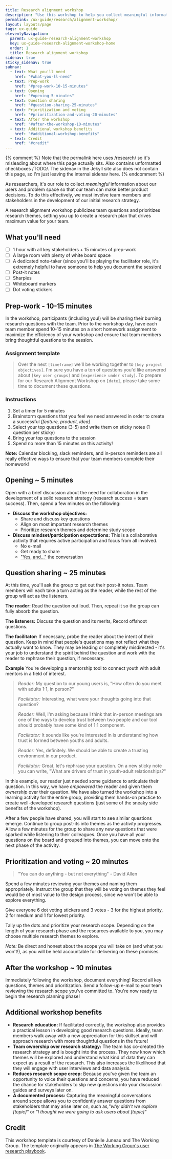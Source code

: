 ```yaml
---
title: Research alignment workshop
description: "Use this workshop to help you collect meaningful information about your users and problem space so that we can make better product decisions together."
permalink: /ux-guide/research/alignment-workshop/
layout: layouts/page
tags: ux-guide
eleventyNavigation: 
  parent: ux-guide-research-alignment-workshop
  key: ux-guide-research-alignment-workshop-home
  order: 1
  title: Research alignment workshop
sidenav: true
sticky_sidenav: true
subnav:
  - text: What you'll need
    href: "#what-you-ll-need"
  - text: Prep-work
    href: "#prep-work-10-15-minutes"
  - text: Opening
    href: "#opening-5-minutes"
  - text: Question sharing
    href: "#question-sharing-25-minutes"
  - text: Prioritization and voting
    href: "#prioritization-and-voting-20-minutes"
  - text: After the workshop
    href: "#after-the-workshop-10-minutes"
  - text: Additional workshop benefits
    href: "#additional-workshop-benefits"
  - text: Credit
    href: "#credit"
---
```

{% comment %}
Note that the permalink here uses /research/ so it's misleading about where this page actually sits. Also contains unformatted checkboxes /TODO/. The sidenav in the Jekyll site also does not contain this page, so I'm just leaving the internal sidenav here.
{% endcomment %}

As researchers, it's our role to collect *meaningful* information about our users and problem space so that our team can make better product decisions. To do this effectively, we must involve team members and stakeholders in the development of our initial research strategy.

A research alignment workshop publicizes team questions and prioritizes research themes, setting you up to create a research plan that drives maximum value for your team.

## What you'll need
- [ ] 1 hour with all key stakeholders + 15 minutes of prep-work
- [ ] A large room with plenty of white board space
- [ ] A dedicated note-taker (since you'll be playing the facilitator role, it's extremely helpful to have someone to help you document the session)
- [ ] Post-it notes
- [ ] Sharpies
- [ ] Whiteboard markers
- [ ] Dot voting stickers

## Prep-work - 10-15 minutes
In the workshop, participants (including you!) will be sharing their burning research questions with the team. Prior to the workshop day, have each team member spend 10-15 minutes on a short homework assignment to maximize the efficiency of your workshop and ensure that team members bring thoughtful questions to the session.  

### Assignment template
> Over the next `[timeframe]` we'll be working together to `[key project objectives]`. I'm sure you have a ton of questions you'd like answered about `[key user groups]` and `[experience under study]`. To prepare for our Research Alignment Workshop on `[date]`, please take some time to document these questions.

### Instructions
1. Set a timer for 5 minutes
1. Brainstorm questions that you feel we need answered in order to create a successful *[feature, product, idea]*
1. Select your top questions (3-5) and write them on sticky notes (1 question per sticky)
1. Bring your top questions to the session
1. Spend no more than 15 minutes on this activity!

**Note:** Calendar blocking, slack reminders, and in-person reminders are all really effective ways to ensure that your team members complete their homework!

## Opening ~ 5 minutes
Open with a brief discussion about the need for collaboration in the development of a solid research strategy (research success = team success). Then, spend a few minutes on the following:

- **Discuss the workshop objectives:**
	- Share and discuss key questions
	- Align on most important research themes
	- Prioritize research themes and determine study scope
- **Discuss mindset/participation expectations:** This is a collaborative activity that requires active participation and focus from all involved.
	- No e-mail
	- Get ready to share
	- ["Yes, and..."](https://en.wikipedia.org/wiki/Yes,_and...) the conversation

## Question sharing ~ 25 minutes
At this time, you'll ask the group to get out their post-it notes. Team members will each take a turn acting as the reader, while the rest of the group will act as the listeners.

**The reader:** Read the question out loud. Then, repeat it so the group can fully absorb the question.   

**The listeners:** Discuss the question and its merits, Record offshoot questions.

**The facilitator:** If necessary, probe the reader about the intent of their question. Keep in mind that people's questions may not reflect what they actually want to know. They may be leading or completely misdirected - it's your job to understand the spirit behind the question and work with the reader to rephrase their question, if necessary.

**Example**
You're developing a mentorship tool to connect youth with adult mentors in a field of interest.

> *Reader:* My question to our young users is, "How often do you meet with adults 1:1, in person?"
>
> *Facilitator:* Interesting, what were your thoughts going into that question?
>
> *Reader:* Well, I'm asking because I think that in-person meetings are one of the ways to develop trust between two people and our tool should probably have some kind of 1:1 component.
>
> *Facilitator:* It sounds like you're interested in is understanding how trust is formed between youths and adults.    
>
> *Reader:* Yes, definitely. We should be able to create a trusting environment in our product.
>
> *Facilitator:* Great, let's rephrase your question. On a new sticky note you can write, "What are drivers of trust in youth-adult relationships?"   

In this example, our reader just needed some guidance to articulate their question. In this way, we have *empowered* the reader and given them *ownership* over their question. We have also turned the workshop into a learning activity for the entire group, providing them hands-on practice to create well-developed research questions (just some of the sneaky side benefits of the workshop).

After a few people have shared,  you will start to see similar questions emerge. Continue to group post-its into themes as the activity progresses. Allow a few minutes for the group to share any new questions that were sparked while listening to their colleagues. Once you have all your questions on the board and grouped into themes, you can move onto the next phase of the activity.


## Prioritization and voting ~ 20 minutes

> "You can do anything - but not everything" - David Allen

Spend a few minutes reviewing your themes and naming them appropriately. Instruct the group that they will be voting on themes they feel would be of most value to the design process, since we won't be able to explore everything.

Give everyone 6 dot voting stickers and 3 votes - 3 for the highest priority, 2 for medium and 1 for lowest priority.

Tally up the dots and prioritize your research scope. Depending on the length of your research phase and the resources available to you, you may choose multiple research themes to explore.

*Note:* Be direct and honest about the scope you will take on (and what you won't!), as you will be held accountable for delivering on these promises.

## After the workshop ~ 10 minutes
Immediately following the workshop, document everything! Record all key questions, themes and prioritization. Send a follow-up e-mail to your team reviewing the research scope you've committed to. You're now ready to begin the research planning phase!

## Additional workshop benefits
- **Research education:** If facilitated correctly, the workshop also provides a practical lesson in developing good research questions. Ideally, team members walk away with a new appreciation for this skillset and will approach research with more thoughtful questions in the future!
- **Team ownership over research strategy:** The team has co-created the research strategy and is bought into the process. They now know which themes will be explored and understand what kind of data they can expect as a result of the research. This also increases the likelihood that they will engage with user interviews and data analysis.
- **Reduces research scope creep:** Because you've given the team an opportunity to voice their questions and concerns, you have reduced the chance for stakeholders to slip new questions into your discussion guides and surveys later on.
- **A documented process:** Capturing the meaningful conversations around scope allows you to confidently answer questions from stakeholders that may arise later on, such as,*"why didn't we explore [topic]"* or *"I thought we were going to ask users about [topic]"*

## Credit
This workshop template is courtesy of Danielle Juneau and The Working Group. The template originally appears in [The Working Group's user research playbook](https://twg-x-uxr.gitbook.io/plays/research-alignment-workshop).
